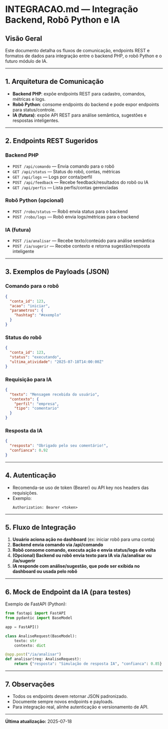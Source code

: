 # INTEGRACAO.md — Integração Backend, Robô Python e IA

## Visão Geral
Este documento detalha os fluxos de comunicação, endpoints REST e formatos de dados para integração entre o backend PHP, o robô Python e o futuro módulo de IA.

---

## 1. Arquitetura de Comunicação

- **Backend PHP**: expõe endpoints REST para cadastro, comandos, métricas e logs.
- **Robô Python**: consome endpoints do backend e pode expor endpoints para status/controle.
- **IA (futura)**: expõe API REST para análise semântica, sugestões e respostas inteligentes.

---

## 2. Endpoints REST Sugeridos

### Backend PHP
- `POST /api/comando` — Envia comando para o robô
- `GET /api/status` — Status do robô, contas, métricas
- `GET /api/logs` — Logs por conta/perfil
- `POST /api/feedback` — Recebe feedback/resultados do robô ou IA
- `GET /api/perfis` — Lista perfis/contas gerenciadas

### Robô Python (opcional)
- `POST /robo/status` — Robô envia status para o backend
- `POST /robo/logs` — Robô envia logs/métricas para o backend

### IA (futura)
- `POST /ia/analisar` — Recebe texto/conteúdo para análise semântica
- `POST /ia/sugerir` — Recebe contexto e retorna sugestão/resposta inteligente

---

## 3. Exemplos de Payloads (JSON)

### Comando para o robô
```json
{
  "conta_id": 123,
  "acao": "iniciar",
  "parametros": {
    "hashtag": "#exemplo"
  }
}
```

### Status do robô
```json
{
  "conta_id": 123,
  "status": "executando",
  "ultima_atividade": "2025-07-18T14:00:00Z"
}
```

### Requisição para IA
```json
{
  "texto": "Mensagem recebida do usuário",
  "contexto": {
    "perfil": "empresa",
    "tipo": "comentario"
  }
}
```

### Resposta da IA
```json
{
  "resposta": "Obrigado pelo seu comentário!",
  "confianca": 0.92
}
```

---

## 4. Autenticação
- Recomenda-se uso de token (Bearer) ou API key nos headers das requisições.
- Exemplo:
  ```http
  Authorization: Bearer <token>
  ```

---

## 5. Fluxo de Integração

1. **Usuário aciona ação no dashboard** (ex: iniciar robô para uma conta)
2. **Backend envia comando via /api/comando**
3. **Robô consome comando, executa ação e envia status/logs de volta**
4. **(Opcional) Backend ou robô envia texto para IA via /ia/analisar ou /ia/sugerir**
5. **IA responde com análise/sugestão, que pode ser exibida no dashboard ou usada pelo robô**

---

## 6. Mock de Endpoint da IA (para testes)

Exemplo de FastAPI (Python):
```python
from fastapi import FastAPI
from pydantic import BaseModel

app = FastAPI()

class AnaliseRequest(BaseModel):
    texto: str
    contexto: dict

@app.post("/ia/analisar")
def analisar(req: AnaliseRequest):
    return {"resposta": "Simulação de resposta IA", "confianca": 0.85}
```

---

## 7. Observações
- Todos os endpoints devem retornar JSON padronizado.
- Documente sempre novos endpoints e payloads.
- Para integração real, alinhe autenticação e versionamento de API.

---

**Última atualização:** 2025-07-18 